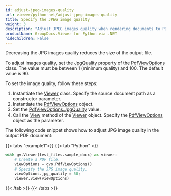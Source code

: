 ```yaml
---
id: adjust-jpeg-images-quality
url: viewer/python-net/adjust-jpeg-images-quality
title: Specify the JPEG image quality
weight: 3
description: "Adjust JPEG images quality when rendering documents to PDF with GroupDocs.Viewer for Python via .NET"
productName: GroupDocs.Viewer for Python via .NET
hideChildren: False
---
```

Decreasing the JPG images quality reduces the size of the output file.

To adjust images quality, set the [JpgQuality](https://reference.groupdocs.com/net/viewer/groupdocs.viewer.options/pdfviewoptions/properties/jpgquality) property of the [PdfViewOptions](https://reference.groupdocs.com/net/viewer/groupdocs.viewer.options/pdfviewoptions) class. The value must be between 1 (minimum quality) and 100. The default value is 90.

To set the image quality, follow these steps:

1. Instantiate the [Viewer](https://reference.groupdocs.com/net/viewer/groupdocs.viewer/viewer) class. Specify the source document path as a constructor parameter.
1. Instantiate the [PdfViewOptions](https://reference.groupdocs.com/net/viewer/groupdocs.viewer.options/pdfviewoptions) object.
2. Set the [PdfViewOptions.JpgQuality](https://reference.groupdocs.com/net/viewer/groupdocs.viewer.options/pdfviewoptions/properties/jpgquality) value.
3. Call the [View](https://reference.groupdocs.com/net/viewer/groupdocs.viewer/viewer/methods/view) method of the [Viewer](https://reference.groupdocs.com/net/viewer/groupdocs.viewer/viewer) object. Specify the [PdfViewOptions](https://reference.groupdocs.com/net/viewer/groupdocs.viewer.options/pdfviewoptions) object as the parameter.

The following code snippet shows how to adjust JPG image quality in the output PDF document:

{{< tabs "example1">}}
{{< tab "Python" >}}
```python
with gv.Viewer(test_files.sample_docx) as viewer:
	# Create a PDF file.
	viewOptions = gvo.PdfViewOptions()
    # Specify the JPG image quality.
    viewOptions.jpg_quality = 50;
	viewer.view(viewOptions)

```
{{< /tab >}}
{{< /tabs >}}
